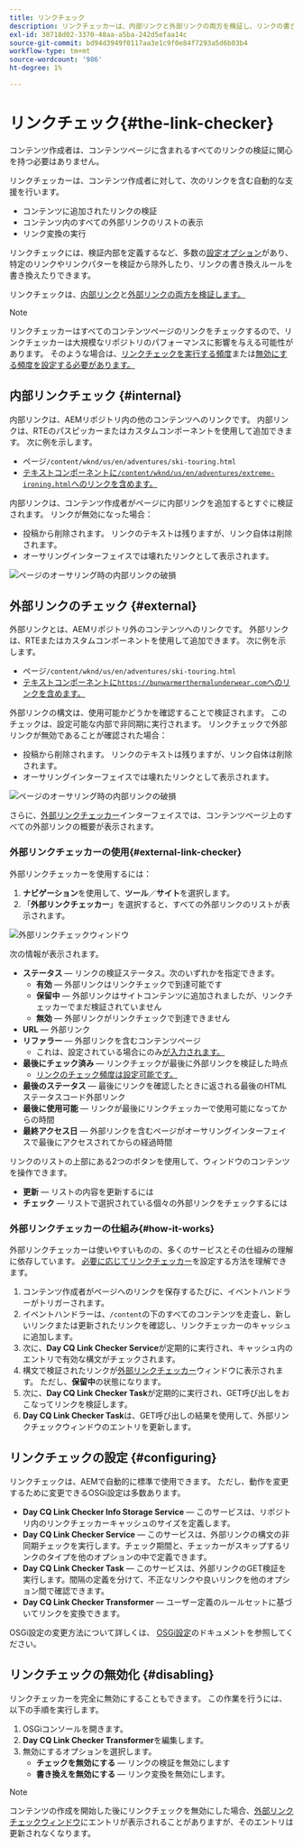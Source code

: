 ```yaml
---
title: リンクチェック
description: リンクチェッカーは、内部リンクと外部リンクの両方を検証し、リンクの書き換えを許可します。
exl-id: 30718d02-3370-48aa-a5ba-242d5efaa14c
source-git-commit: bd94d3949f0117aa3e1c9f0e84f7293a5d6b03b4
workflow-type: tm+mt
source-wordcount: '986'
ht-degree: 1%

---
```


# リンクチェック{#the-link-checker}

コンテンツ作成者は、コンテンツページに含まれるすべてのリンクの検証に関心を持つ必要はありません。

リンクチェッカーは、コンテンツ作成者に対して、次のリンクを含む自動的な支援を行います。

* コンテンツに追加されたリンクの検証
* コンテンツ内のすべての外部リンクのリストの表示
* リンク変換の実行

リンクチェックには、検証内部を定義するなど、多数の[設定オプション](#configuring)があり、特定のリンクやリンクパターを検証から除外したり、リンクの書き換えルールを書き換えたりできます。

リンクチェックは、[内部リンク](#internal)と[外部リンクの両方を検証します。](#external)

>[!NOTE]
>
>リンクチェッカーはすべてのコンテンツページのリンクをチェックするので、リンクチェッカーは大規模なリポジトリのパフォーマンスに影響を与える可能性があります。 そのような場合は、[リンクチェックを実行する頻度](#configuring)または[無効にする頻度を設定する必要があります。](#disabling)

## 内部リンクチェック {#internal}

内部リンクは、AEMリポジトリ内の他のコンテンツへのリンクです。 内部リンクは、RTEのパスピッカーまたはカスタムコンポーネントを使用して追加できます。 次に例を示します。

* ページ`/content/wknd/us/en/adventures/ski-touring.html`
* [テキストコンポーネントに`/content/wknd/us/en/adventures/extreme-ironing.html`へのリンクを含めます。](https://experienceleague.adobe.com/docs/experience-manager-core-components/using/components/text.html)

内部リンクは、コンテンツ作成者がページに内部リンクを追加するとすぐに検証されます。 リンクが無効になった場合：

* 投稿から削除されます。 リンクのテキストは残りますが、リンク自体は削除されます。
* オーサリングインターフェイスでは壊れたリンクとして表示されます。

![ページのオーサリング時の内部リンクの破損](assets/link-checker-invalid-link-internal.png)

## 外部リンクのチェック {#external}

外部リンクとは、AEMリポジトリ外のコンテンツへのリンクです。 外部リンクは、RTEまたはカスタムコンポーネントを使用して追加できます。 次に例を示します。

* ページ`/content/wknd/us/en/adventures/ski-touring.html`
* [テキストコンポーネントに`https://bunwarmerthermalunderwear.com`へのリンクを含めます。](https://experienceleague.adobe.com/docs/experience-manager-core-components/using/components/text.html)

外部リンクの構文は、使用可能かどうかを確認することで検証されます。 このチェックは、設定可能な内部で非同期に実行されます。 リンクチェックで外部リンクが無効であることが確認された場合：

* 投稿から削除されます。 リンクのテキストは残りますが、リンク自体は削除されます。
* オーサリングインターフェイスでは壊れたリンクとして表示されます。

![ページのオーサリング時の内部リンクの破損](assets/link-checker-invalid-link-external.png)

さらに、[外部リンクチェッカー](#external-link-checker)インターフェイスでは、コンテンツページ上のすべての外部リンクの概要が表示されます。

### 外部リンクチェッカーの使用{#external-link-checker}

外部リンクチェッカーを使用するには：

1. **ナビゲーション**&#x200B;を使用して、**ツール**／**サイト**&#x200B;を選択します。
1. 「**外部リンクチェッカー**」を選択すると、すべての外部リンクのリストが表示されます。

![外部リンクチェックウィンドウ](assets/external-link-checker.png)

次の情報が表示されます。

* **ステータス**  — リンクの検証ステータス。次のいずれかを指定できます。
   * **有効**  — 外部リンクはリンクチェックで到達可能です
   * **保留中**  — 外部リンクはサイトコンテンツに追加されましたが、リンクチェッカーでまだ検証されていません
   * **無効**  — 外部リンクがリンクチェックで到達できません
* **URL**  — 外部リンク
* **リファラー**  — 外部リンクを含むコンテンツページ
   * これは、設定されている場合にのみ[が入力されます。](#configuring)
* **最後にチェック済み**  — リンクチェックが最後に外部リンクを検証した時点
   * [リンクのチェック頻度は設定可能です。](#configuring)
* **最後のステータス**  — 最後にリンクを確認したときに返される最後のHTMLステータスコード外部リンク
* **最後に使用可能**  — リンクが最後にリンクチェッカーで使用可能になってからの時間
* **最終アクセス日**  — 外部リンクを含むページがオーサリングインターフェイスで最後にアクセスされてからの経過時間

リンクのリストの上部にある2つのボタンを使用して、ウィンドウのコンテンツを操作できます。

* **更新**  — リストの内容を更新するには
* **チェック**  — リストで選択されている個々の外部リンクをチェックするには

### 外部リンクチェッカーの仕組み{#how-it-works}

外部リンクチェッカーは使いやすいものの、多くのサービスとその仕組みの理解に依存しています。 [必要に応じてリンクチェッカー](#configuring)を設定する方法を理解できます。

1. コンテンツ作成者がページへのリンクを保存するたびに、イベントハンドラーがトリガーされます。
1. イベントハンドラーは、`/content`の下のすべてのコンテンツを走査し、新しいリンクまたは更新されたリンクを確認し、リンクチェッカーのキャッシュに追加します。
1. 次に、**Day CQ Link Checker Service**&#x200B;が定期的に実行され、キャッシュ内のエントリで有効な構文がチェックされます。
1. 構文で検証されたリンクが[外部リンクチェッカー](#external-link-checker)ウィンドウに表示されます。 ただし、**保留中**&#x200B;の状態になります。
1. 次に、**Day CQ Link Checker Task**&#x200B;が定期的に実行され、GET呼び出しをおこなってリンクを検証します。
1. **Day CQ Link Checker Task**&#x200B;は、GET呼び出しの結果を使用して、外部リンクチェックウィンドウのエントリを更新します。

## リンクチェックの設定 {#configuring}

リンクチェックは、AEMで自動的に標準で使用できます。 ただし、動作を変更するために変更できるOSGi設定は多数あります。

* **Day CQ Link Checker Info Storage Service**  — このサービスは、リポジトリ内のリンクチェッカーキャッシュのサイズを定義します。
* **Day CQ Link Checker Service**  — このサービスは、外部リンクの構文の非同期チェックを実行します。チェック期間と、チェッカーがスキップするリンクのタイプを他のオプションの中で定義できます。
* **Day CQ Link Checker Task**  — このサービスは、外部リンクのGET検証を実行します。間隔の定義を分けて、不正なリンクや良いリンクを他のオプション間で確認できます。
* **Day CQ Link Checker Transformer**  — ユーザー定義のルールセットに基づいてリンクを変換できます。

OSGi設定の変更方法について詳しくは、 [OSGi設定](/help/sites-deploying/osgi-configuration-settings.md)のドキュメントを参照してください。

## リンクチェックの無効化 {#disabling}

リンクチェッカーを完全に無効にすることもできます。 この作業を行うには、以下の手順を実行します。

1. OSGiコンソールを開きます。
1. **Day CQ Link Checker Transformer**&#x200B;を編集します。
1. 無効にするオプションを選択します。
   * **チェックを無効にする**  — リンクの検証を無効にします
   * **書き換えを無効にする**  — リンク変換を無効にします。

>[!NOTE]
>
>コンテンツの作成を開始した後にリンクチェックを無効にした場合、[外部リンクチェックウィンドウ](#external-link-checker)にエントリが表示されることがありますが、そのエントリは更新されなくなります。
